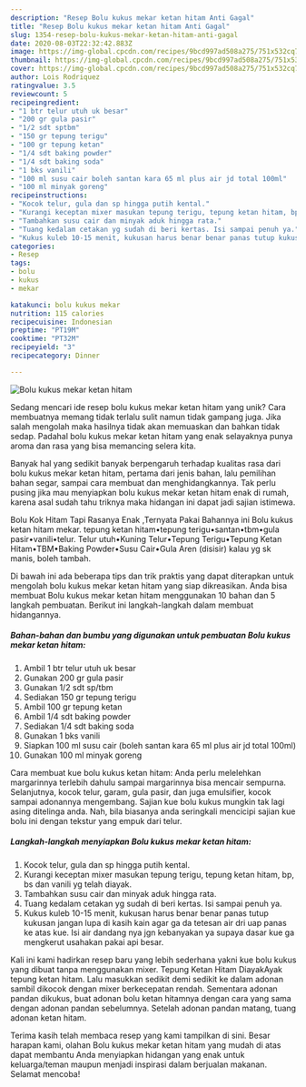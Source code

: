 ```yaml
---
description: "Resep Bolu kukus mekar ketan hitam Anti Gagal"
title: "Resep Bolu kukus mekar ketan hitam Anti Gagal"
slug: 1354-resep-bolu-kukus-mekar-ketan-hitam-anti-gagal
date: 2020-08-03T22:32:42.883Z
image: https://img-global.cpcdn.com/recipes/9bcd997ad508a275/751x532cq70/bolu-kukus-mekar-ketan-hitam-foto-resep-utama.jpg
thumbnail: https://img-global.cpcdn.com/recipes/9bcd997ad508a275/751x532cq70/bolu-kukus-mekar-ketan-hitam-foto-resep-utama.jpg
cover: https://img-global.cpcdn.com/recipes/9bcd997ad508a275/751x532cq70/bolu-kukus-mekar-ketan-hitam-foto-resep-utama.jpg
author: Lois Rodriquez
ratingvalue: 3.5
reviewcount: 5
recipeingredient:
- "1 btr telur utuh uk besar"
- "200 gr gula pasir"
- "1/2 sdt sptbm"
- "150 gr tepung terigu"
- "100 gr tepung ketan"
- "1/4 sdt baking powder"
- "1/4 sdt baking soda"
- "1 bks vanili"
- "100 ml susu cair boleh santan kara 65 ml plus air jd total 100ml"
- "100 ml minyak goreng"
recipeinstructions:
- "Kocok telur, gula dan sp hingga putih kental."
- "Kurangi keceptan mixer masukan tepung terigu, tepung ketan hitam, bp, bs dan vanili yg telah diayak."
- "Tambahkan susu cair dan minyak aduk hingga rata."
- "Tuang kedalam cetakan yg sudah di beri kertas. Isi sampai penuh ya."
- "Kukus kuleb 10-15 menit, kukusan harus benar benar panas tutup kukusan jangan lupa di kasih kain agar ga da tetesan air dri uap panas ke atas kue. Isi air dandang nya jgn kebanyakan ya supaya dasar kue ga mengkerut usahakan pakai api besar."
categories:
- Resep
tags:
- bolu
- kukus
- mekar

katakunci: bolu kukus mekar 
nutrition: 115 calories
recipecuisine: Indonesian
preptime: "PT19M"
cooktime: "PT32M"
recipeyield: "3"
recipecategory: Dinner

---
```



![Bolu kukus mekar ketan hitam](https://img-global.cpcdn.com/recipes/9bcd997ad508a275/751x532cq70/bolu-kukus-mekar-ketan-hitam-foto-resep-utama.jpg)

Sedang mencari ide resep bolu kukus mekar ketan hitam yang unik? Cara membuatnya memang tidak terlalu sulit namun tidak gampang juga. Jika salah mengolah maka hasilnya tidak akan memuaskan dan bahkan tidak sedap. Padahal bolu kukus mekar ketan hitam yang enak selayaknya punya aroma dan rasa yang bisa memancing selera kita.

Banyak hal yang sedikit banyak berpengaruh terhadap kualitas rasa dari bolu kukus mekar ketan hitam, pertama dari jenis bahan, lalu pemilihan bahan segar, sampai cara membuat dan menghidangkannya. Tak perlu pusing jika mau menyiapkan bolu kukus mekar ketan hitam enak di rumah, karena asal sudah tahu triknya maka hidangan ini dapat jadi sajian istimewa.

Bolu Kok Hitam Tapi Rasanya Enak ,Ternyata Pakai Bahannya ini Bolu kukus ketan hitam mekar. tepung ketan hitam•tepung terigu•santan•tbm•gula pasir•vanili•telur. Telur utuh•Kuning Telur•Tepung Terigu•Tepung Ketan Hitam•TBM•Baking Powder•Susu Cair•Gula Aren (disisir) kalau yg sk manis, boleh tambah.


Di bawah ini ada beberapa tips dan trik praktis yang dapat diterapkan untuk mengolah bolu kukus mekar ketan hitam yang siap dikreasikan. Anda bisa membuat Bolu kukus mekar ketan hitam menggunakan 10 bahan dan 5 langkah pembuatan. Berikut ini langkah-langkah dalam membuat hidangannya.

<!--inarticleads1-->

##### Bahan-bahan dan bumbu yang digunakan untuk pembuatan Bolu kukus mekar ketan hitam:

1. Ambil 1 btr telur utuh uk besar
1. Gunakan 200 gr gula pasir
1. Gunakan 1/2 sdt sp/tbm
1. Sediakan 150 gr tepung terigu
1. Ambil 100 gr tepung ketan
1. Ambil 1/4 sdt baking powder
1. Sediakan 1/4 sdt baking soda
1. Gunakan 1 bks vanili
1. Siapkan 100 ml susu cair (boleh santan kara 65 ml plus air jd total 100ml)
1. Gunakan 100 ml minyak goreng


Cara membuat kue bolu kukus ketan hitam: Anda perlu melelehkan margarinnya terlebih dahulu sampai margarinnya bisa mencair sempurna. Selanjutnya, kocok telur, garam, gula pasir, dan juga emulsifier, kocok sampai adonannya mengembang. Sajian kue bolu kukus mungkin tak lagi asing ditelinga anda. Nah, bila biasanya anda seringkali mencicipi sajian kue bolu ini dengan tekstur yang empuk dari telur. 

<!--inarticleads2-->

##### Langkah-langkah menyiapkan Bolu kukus mekar ketan hitam:

1. Kocok telur, gula dan sp hingga putih kental.
1. Kurangi keceptan mixer masukan tepung terigu, tepung ketan hitam, bp, bs dan vanili yg telah diayak.
1. Tambahkan susu cair dan minyak aduk hingga rata.
1. Tuang kedalam cetakan yg sudah di beri kertas. Isi sampai penuh ya.
1. Kukus kuleb 10-15 menit, kukusan harus benar benar panas tutup kukusan jangan lupa di kasih kain agar ga da tetesan air dri uap panas ke atas kue. Isi air dandang nya jgn kebanyakan ya supaya dasar kue ga mengkerut usahakan pakai api besar.


Kali ini kami hadirkan resep baru yang lebih sederhana yakni kue bolu kukus yang dibuat tanpa menggunakan mixer. Tepung Ketan Hitam DiayakAyak tepung ketan hitam. Lalu masukkan sedikit demi sedikit ke dalam adonan sambil dikocok dengan mixer berkecepatan rendah. Sementara adonan pandan dikukus, buat adonan bolu ketan hitamnya dengan cara yang sama dengan adonan pandan sebelumnya. Setelah adonan pandan matang, tuang adonan ketan hitam. 

Terima kasih telah membaca resep yang kami tampilkan di sini. Besar harapan kami, olahan Bolu kukus mekar ketan hitam yang mudah di atas dapat membantu Anda menyiapkan hidangan yang enak untuk keluarga/teman maupun menjadi inspirasi dalam berjualan makanan. Selamat mencoba!
